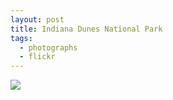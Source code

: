 ```yaml
---
layout: post
title: Indiana Dunes National Park
tags:
  - photographs
  - flickr
---
```


<a href="https://www.flickr.com/photos/inkdroid/53832610042/">
  <img src="https://live.staticflickr.com/65535/53832610042_bb513bcbcc_c.jpg">
</a>
